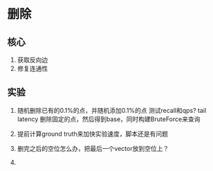 # 删除
## 核心

1. 获取反向边
2. 修复连通性

## 实验

1. 随机删除已有的0.1%的点，并随机添加0.1%的点
测试recall和qps? tail latency
删除固定的点，然后得到base，同时构建BruteForce来查询

2. 提前计算ground truth来加快实验速度，脚本还是有问题

3. 删完之后的空位怎么办，把最后一个vector放到空位上？

4. 